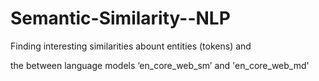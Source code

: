 # Semantic-Similarity--NLP

Finding interesting similarities abount entities (tokens) and

the between language models ‘en_core_web_sm’ and 'en_core_web_md'
